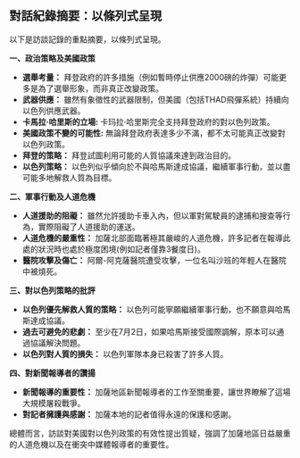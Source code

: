 ## 對話紀錄摘要：以條列式呈現

以下是訪談記錄的重點摘要，以條列式呈現。

**一、政治策略及美國政策**

*   **選舉考量：** 拜登政府的許多措施（例如暫時停止供應2000磅的炸彈）可能更多是為了選舉形象，而非真正改變政策。
*   **武器供應：** 雖然有象徵性的武器限制，但美國（包括THAD飛彈系統）持續向以色列供應武器。
*   **卡馬拉·哈里斯的立場:** 卡玛拉·哈里斯完全支持拜登政府的對以色列政策。
*   **美國政策不變的可能性:** 無論拜登政府表達多少不滿，都不太可能真正改變對以色列政策。
*   **拜登的策略：** 拜登試圖利用可能的人質協議來達到政治目的。
*   **以色列策略：** 以色列似乎傾向於不與哈馬斯達成協議，繼續軍事行動，並以盡可能多地解救人質為目標。

**二、軍事行動及人道危機**

*   **人道援助的阻礙：** 雖然允許援助卡車入內，但以軍對駕駛員的逮捕和搜查等行為，實際阻礙了人道援助的運送。
*   **人道危機的嚴重性：** 加薩北部面臨著極其嚴峻的人道危機，許多記者在報導此處的狀況時也處於極度困境(例如記者僅靠3餐度日)。
*   **醫院攻擊及傷亡：** 阿爾-阿克薩醫院遭受攻擊，一位名叫沙班的年輕人在醫院中被燒死。

**三、對以色列策略的批評**

*   **以色列優先解救人質的策略：** 以色列可能寧願繼續軍事行動，也不願意與哈馬斯達成協議。
*   **過去可避免的悲劇：** 至少在7月2日，如果哈馬斯接受國際調解，原本可以通過協議解決問題。
*   **以色列對人質的損失：** 以色列軍隊本身已殺害了許多人質。

**四、對新聞報導者的讚揚**

*   **新聞報導的重要性：** 加薩地區新聞報導者的工作至關重要，讓世界瞭解了這場大規模屠殺戰爭。
*    **對記者擁護與感謝：** 加薩本地的記者值得永遠的保護和感謝。

總體而言，訪談對美國對以色列政策的有效性提出質疑，強調了加薩地區日益嚴重的人道危機以及在衝突中媒體報導者的重要性。